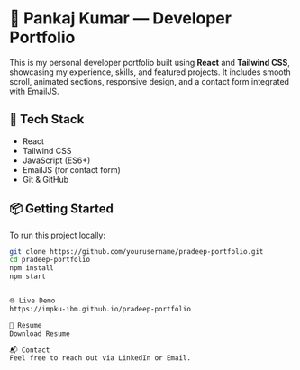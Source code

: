 # 💼 Pankaj Kumar — Developer Portfolio

This is my personal developer portfolio built using **React** and **Tailwind CSS**, showcasing my experience, skills, and featured projects. It includes smooth scroll, animated sections, responsive design, and a contact form integrated with EmailJS.

## 🚀 Tech Stack

- React
- Tailwind CSS
- JavaScript (ES6+)
- EmailJS (for contact form)
- Git & GitHub

## 📦 Getting Started

To run this project locally:

```bash
git clone https://github.com/yourusername/pradeep-portfolio.git
cd pradeep-portfolio
npm install
npm start


🌐 Live Demo
https://impku-ibm.github.io/pradeep-portfolio

📄 Resume
Download Resume

📬 Contact
Feel free to reach out via LinkedIn or Email.

```
